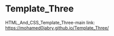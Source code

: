 # Template_Three
HTML_And_CSS_Template_Three-main
link: 
https://mohamed0jabry.github.io/Template_Three/
